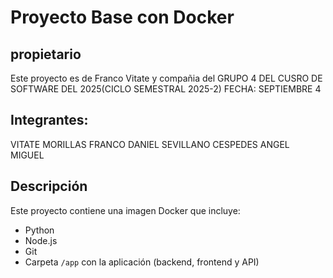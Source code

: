 # Proyecto Base con Docker

## propietario 
Este proyecto es de Franco Vitate y compañia del GRUPO 4 DEL CUSRO DE SOFTWARE DEL 2025(CICLO SEMESTRAL 2025-2) FECHA: SEPTIEMBRE 4


## Integrantes:
VITATE MORILLAS FRANCO DANIEL
SEVILLANO CESPEDES ANGEL MIGUEL

## Descripción
Este proyecto contiene una imagen Docker que incluye:
- Python
- Node.js
- Git
- Carpeta `/app` con la aplicación (backend, frontend y API)